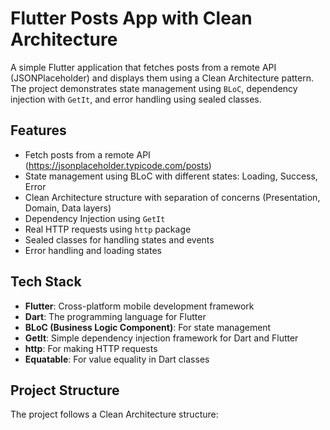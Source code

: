 # Flutter Posts App with Clean Architecture

A simple Flutter application that fetches posts from a remote API (JSONPlaceholder) and displays them using a Clean Architecture pattern. The project demonstrates state management using `BLoC`, dependency injection with `GetIt`, and error handling using sealed classes.

## Features

- Fetch posts from a remote API (https://jsonplaceholder.typicode.com/posts)
- State management using BLoC with different states: Loading, Success, Error
- Clean Architecture structure with separation of concerns (Presentation, Domain, Data layers)
- Dependency Injection using `GetIt`
- Real HTTP requests using `http` package
- Sealed classes for handling states and events
- Error handling and loading states

## Tech Stack

- **Flutter**: Cross-platform mobile development framework
- **Dart**: The programming language for Flutter
- **BLoC (Business Logic Component)**: For state management
- **GetIt**: Simple dependency injection framework for Dart and Flutter
- **http**: For making HTTP requests
- **Equatable**: For value equality in Dart classes

## Project Structure

The project follows a Clean Architecture structure:

